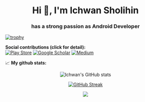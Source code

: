 <h1 align="center">Hi 👋, I'm Ichwan Sholihin</h1>
<h3 align="center">has a strong passion as Android Developer</h3>

[![trophy](https://github-profile-trophy.vercel.app/?username=ichwansh03&theme=radical)](https://github.com/ryo-ma/github-profile-trophy)

**Social contributions (click for detail):**  
[![Play Store](https://img.shields.io/badge/Google_Play-414141?style=for-the-badge&logo=google-play&logoColor=white)](https://play.google.com/store/apps/developer?id=Rohis+Natar+Dev&hl=en-ID)
[![Google Scholar](https://img.shields.io/badge/Google_Scholar-4285F4?style=for-the-badge&logo=google-scholar&logoColor=white)](https://scholar.google.com/citations?hl=en&user=Miy2UecAAAAJ)
[![Medium](https://img.shields.io/badge/Medium-12100E?style=for-the-badge&logo=medium&logoColor=white)](https://ichwansholihin03.medium.com/)

📈 **My github stats:**  
<div align="center">

![Ichwan's GitHub stats](https://github-readme-stats.vercel.app/api?username=ichwansh03&show_icons=true&theme=tokyonight)

[![GitHub Streak](https://streak-stats.demolab.com/?user=ichwansh03&theme=tokyonight)](https://git.io/streak-stats)

![](https://github-profile-summary-cards.vercel.app/api/cards/profile-details?username=ichwansh03&theme=2077)
</div>



